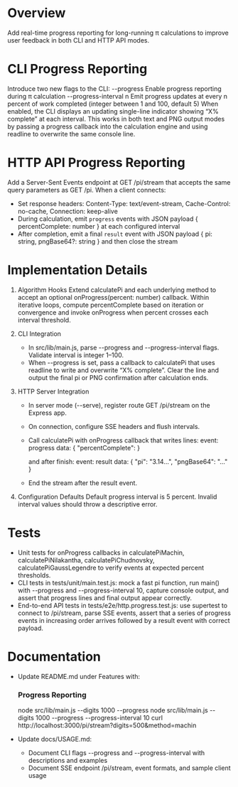 # Overview
Add real-time progress reporting for long-running π calculations to improve user feedback in both CLI and HTTP API modes.

# CLI Progress Reporting
Introduce two new flags to the CLI:
--progress             Enable progress reporting during π calculation
--progress-interval n  Emit progress updates at every n percent of work completed (integer between 1 and 100, default 5)
When enabled, the CLI displays an updating single-line indicator showing “X% complete” at each interval. This works in both text and PNG output modes by passing a progress callback into the calculation engine and using readline to overwrite the same console line.

# HTTP API Progress Reporting
Add a Server-Sent Events endpoint at GET /pi/stream that accepts the same query parameters as GET /pi. When a client connects:
- Set response headers: Content-Type: text/event-stream, Cache-Control: no-cache, Connection: keep-alive
- During calculation, emit `progress` events with JSON payload { percentComplete: number } at each configured interval
- After completion, emit a final `result` event with JSON payload { pi: string, pngBase64?: string } and then close the stream

# Implementation Details
1. Algorithm Hooks
   Extend calculatePi and each underlying method to accept an optional onProgress(percent: number) callback. Within iterative loops, compute percentComplete based on iteration or convergence and invoke onProgress when percent crosses each interval threshold.

2. CLI Integration
   - In src/lib/main.js, parse --progress and --progress-interval flags. Validate interval is integer 1–100.
   - When --progress is set, pass a callback to calculatePi that uses readline to write and overwrite “X% complete”. Clear the line and output the final pi or PNG confirmation after calculation ends.

3. HTTP Server Integration
   - In server mode (--serve), register route GET /pi/stream on the Express app.
   - On connection, configure SSE headers and flush intervals.
   - Call calculatePi with onProgress callback that writes lines:
       event: progress
data: { "percentComplete": <n> }

     and after finish:
       event: result
data: { "pi": "3.14…", "pngBase64": "…" }

   - End the stream after the result event.

4. Configuration Defaults
   Default progress interval is 5 percent. Invalid interval values should throw a descriptive error.

# Tests
- Unit tests for onProgress callbacks in calculatePiMachin, calculatePiNilakantha, calculatePiChudnovsky, calculatePiGaussLegendre to verify events at expected percent thresholds.
- CLI tests in tests/unit/main.test.js: mock a fast pi function, run main() with --progress and --progress-interval 10, capture console output, and assert that progress lines and final output appear correctly.
- End-to-end API tests in tests/e2e/http.progress.test.js: use supertest to connect to /pi/stream, parse SSE events, assert that a series of progress events in increasing order arrives followed by a result event with correct payload.

# Documentation
- Update README.md under Features with:
  ### Progress Reporting
  node src/lib/main.js --digits 1000 --progress
  node src/lib/main.js --digits 1000 --progress --progress-interval 10
  curl http://localhost:3000/pi/stream?digits=500&method=machin

- Update docs/USAGE.md:
  - Document CLI flags --progress and --progress-interval with descriptions and examples
  - Document SSE endpoint /pi/stream, event formats, and sample client usage